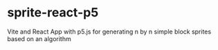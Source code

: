 # sprite-react-p5
Vite and React App with p5.js for generating n by n simple block sprites based on an algorithm 
